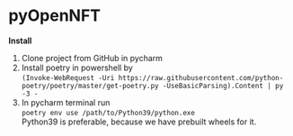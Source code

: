 # pyOpenNFT

**Install**  

1. Clone project from GitHub in pycharm
2. Install poetry in powershell by  
`(Invoke-WebRequest -Uri https://raw.githubusercontent.com/python-poetry/poetry/master/get-poetry.py -UseBasicParsing).Content | py -3 -`
4. In pycharm terminal run   
`poetry env use /path/to/Python39/python.exe`  
Python39 is preferable, because we have prebuilt wheels for it.  
